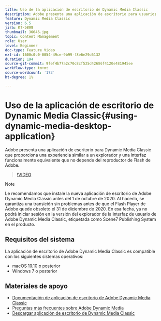 ```yaml
---
title: Uso de la aplicación de escritorio de Dynamic Media Classic
description: Adobe presenta una aplicación de escritorio para usuarios de Dynamic Media Classic que ya no depende de la tecnología de Flash de Adobe en el explorador.
feature: Dynamic Media Classic
version: 6.5
jira: KT-5808
thumbnail: 36645.jpg
topic: Content Management
role: User
level: Beginner
doc-type: Feature Video
exl-id: 1600c0c0-0054-49ce-9b99-f8e6e29d6132
duration: 194
source-git-commit: 9fef4b77a2c70c8cf525d42686f4120e481945ee
workflow-type: tm+mt
source-wordcount: '173'
ht-degree: 1%

---
```


# Uso de la aplicación de escritorio de Dynamic Media Classic{#using-dynamic-media-desktop-application}

Adobe presenta una aplicación de escritorio para Dynamic Media Classic que proporciona una experiencia similar a un explorador y una interfaz funcionalmente equivalente que no depende del reproductor de Flash de Adobe.

>[!VIDEO](https://video.tv.adobe.com/v/36645?quality=12&learn=on)

>[!NOTE]
>
> Le recomendamos que instale la nueva aplicación de escritorio de Adobe Dynamic Media Classic antes del 1 de octubre de 2020. Al hacerlo, se garantiza una transición sin problemas antes de que el Flash Player de Adobe quede obsoleto el 31 de diciembre de 2020. En esa fecha, ya no podrá iniciar sesión en la versión del explorador de la interfaz de usuario de Adobe Dynamic Media Classic, etiquetada como Scene7 Publishing System en el producto.

## Requisitos del sistema

La aplicación de escritorio de Adobe Dynamic Media Classic es compatible con los siguientes sistemas operativos:

* macOS 10.10 o posterior
* Windows 7 o posterior

## Materiales de apoyo

* [Documentación de aplicación de escritorio de Adobe Dynamic Media Classic](https://experienceleague.adobe.com/docs/dynamic-media-classic/using/intro/dynamic-media-classic-desktop-app.html)
* [Preguntas más frecuentes sobre Adobe Dynamic Media](https://experienceleague.adobe.com/docs/dynamic-media-classic/using/new-ui-2020.html)
* [Descargar aplicación de escritorio de Dynamic Media Classic](https://experienceleague.adobe.com/docs/dynamic-media-classic/using/new-ui-2020.html)
